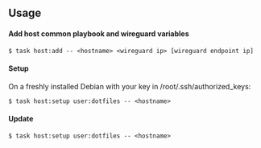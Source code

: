 ## Usage

#### Add host common playbook and wireguard variables

```console
$ task host:add -- <hostname> <wireguard ip> [wireguard endpoint ip]
```

#### Setup

On a freshly installed Debian with your key in /root/.ssh/authorized_keys:

```console
$ task host:setup user:dotfiles -- <hostname>
```

#### Update

```console
$ task host:setup user:dotfiles -- <hostname>
```
